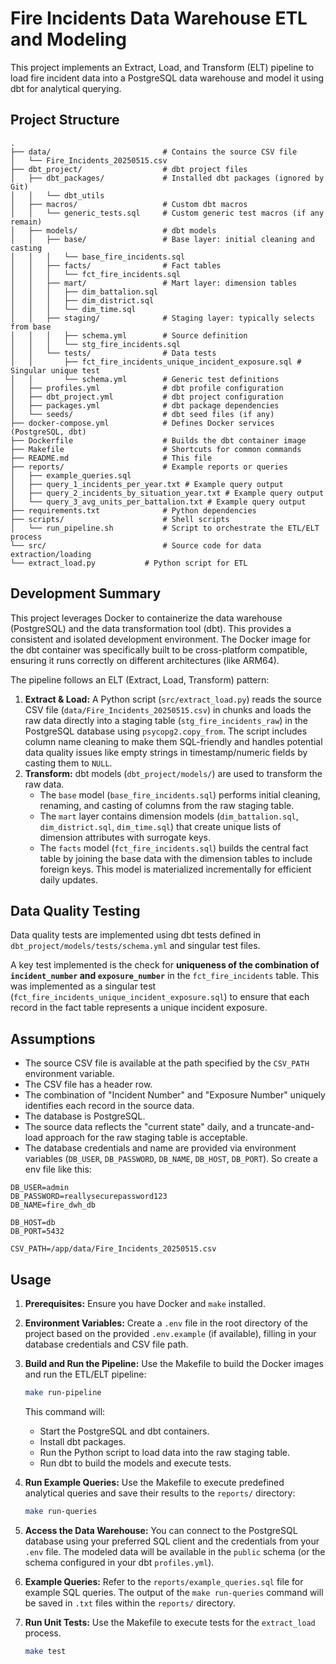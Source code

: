 # Fire Incidents Data Warehouse ETL and Modeling

This project implements an Extract, Load, and Transform (ELT) pipeline to load fire incident data into a PostgreSQL data warehouse and model it using dbt for analytical querying.

## Project Structure

```
.
├── data/                         # Contains the source CSV file
│   └── Fire_Incidents_20250515.csv
├── dbt_project/                  # dbt project files
│   ├── dbt_packages/             # Installed dbt packages (ignored by Git)
│   │   └── dbt_utils
│   ├── macros/                   # Custom dbt macros
│   │   └── generic_tests.sql     # Custom generic test macros (if any remain)
│   ├── models/                   # dbt models
│   │   ├── base/                 # Base layer: initial cleaning and casting
│   │   │   └── base_fire_incidents.sql
│   │   ├── facts/                # Fact tables
│   │   │   └── fct_fire_incidents.sql
│   │   ├── mart/                 # Mart layer: dimension tables
│   │   │   ├── dim_battalion.sql
│   │   │   ├── dim_district.sql
│   │   │   └── dim_time.sql
│   │   ├── staging/              # Staging layer: typically selects from base
│   │   │   ├── schema.yml        # Source definition
│   │   │   └── stg_fire_incidents.sql
│   │   └── tests/                # Data tests
│   │       ├── fct_fire_incidents_unique_incident_exposure.sql # Singular unique test
│   │       └── schema.yml        # Generic test definitions
│   ├── profiles.yml              # dbt profile configuration
│   ├── dbt_project.yml           # dbt project configuration
│   ├── packages.yml              # dbt package dependencies
│   └── seeds/                    # dbt seed files (if any)
├── docker-compose.yml            # Defines Docker services (PostgreSQL, dbt)
├── Dockerfile                    # Builds the dbt container image
├── Makefile                      # Shortcuts for common commands
├── README.md                     # This file
├── reports/                      # Example reports or queries
│   ├── example_queries.sql
│   ├── query_1_incidents_per_year.txt # Example query output
│   ├── query_2_incidents_by_situation_year.txt # Example query output
│   └── query_3_avg_units_per_battalion.txt # Example query output
├── requirements.txt              # Python dependencies
├── scripts/                      # Shell scripts
│   └── run_pipeline.sh           # Script to orchestrate the ETL/ELT process
└── src/                          # Source code for data extraction/loading
└── extract_load.py           # Python script for ETL
```

## Development Summary

This project leverages Docker to containerize the data warehouse (PostgreSQL) and the data transformation tool (dbt). This provides a consistent and isolated development environment. The Docker image for the dbt container was specifically built to be cross-platform compatible, ensuring it runs correctly on different architectures (like ARM64).

The pipeline follows an ELT (Extract, Load, Transform) pattern:

1.  **Extract & Load:** A Python script (`src/extract_load.py`) reads the source CSV file (`data/Fire_Incidents_20250515.csv`) in chunks and loads the raw data directly into a staging table (`stg_fire_incidents_raw`) in the PostgreSQL database using `psycopg2.copy_from`. The script includes column name cleaning to make them SQL-friendly and handles potential data quality issues like empty strings in timestamp/numeric fields by casting them to `NULL`.
2.  **Transform:** dbt models (`dbt_project/models/`) are used to transform the raw data.
    * The `base` model (`base_fire_incidents.sql`) performs initial cleaning, renaming, and casting of columns from the raw staging table.
    * The `mart` layer contains dimension models (`dim_battalion.sql`, `dim_district.sql`, `dim_time.sql`) that create unique lists of dimension attributes with surrogate keys.
    * The `facts` model (`fct_fire_incidents.sql`) builds the central fact table by joining the base data with the dimension tables to include foreign keys. This model is materialized incrementally for efficient daily updates.

## Data Quality Testing

Data quality tests are implemented using dbt tests defined in `dbt_project/models/tests/schema.yml` and singular test files.

A key test implemented is the check for **uniqueness of the combination of `incident_number` and `exposure_number`** in the `fct_fire_incidents` table. This was implemented as a singular test (`fct_fire_incidents_unique_incident_exposure.sql`) to ensure that each record in the fact table represents a unique incident exposure.

## Assumptions

* The source CSV file is available at the path specified by the `CSV_PATH` environment variable.
* The CSV file has a header row.
* The combination of "Incident Number" and "Exposure Number" uniquely identifies each record in the source data.
* The database is PostgreSQL.
* The source data reflects the "current state" daily, and a truncate-and-load approach for the raw staging table is acceptable.
* The database credentials and name are provided via environment variables (`DB_USER`, `DB_PASSWORD`, `DB_NAME`, `DB_HOST`, `DB_PORT`). So create a env file like this:
```
DB_USER=admin
DB_PASSWORD=reallysecurepassword123
DB_NAME=fire_dwh_db

DB_HOST=db
DB_PORT=5432

CSV_PATH=/app/data/Fire_Incidents_20250515.csv
```

## Usage

1.  **Prerequisites:** Ensure you have Docker and `make` installed.
2.  **Environment Variables:** Create a `.env` file in the root directory of the project based on the provided `.env.example` (if available), filling in your database credentials and CSV file path.
3.  **Build and Run the Pipeline:** Use the Makefile to build the Docker images and run the ETL/ELT pipeline:
    ```bash
    make run-pipeline
    ```
    This command will:
    * Start the PostgreSQL and dbt containers.
    * Install dbt packages.
    * Run the Python script to load data into the raw staging table.
    * Run dbt to build the models and execute tests.

4.  **Run Example Queries:** Use the Makefile to execute predefined analytical queries and save their results to the `reports/` directory:
    ```bash
    make run-queries
    ```

5.  **Access the Data Warehouse:** You can connect to the PostgreSQL database using your preferred SQL client and the credentials from your `.env` file. The modeled data will be available in the `public` schema (or the schema configured in your dbt `profiles.yml`).

6.  **Example Queries:** Refer to the `reports/example_queries.sql` file for example SQL queries. The output of the `make run-queries` command will be saved in `.txt` files within the `reports/` directory.

7.  **Run Unit Tests:** Use the Makefile to execute tests for the `extract_load` process.
    ```bash
    make test
    ```
